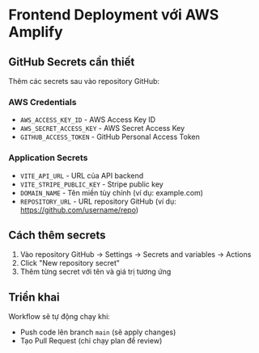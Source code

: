 # Frontend Deployment với AWS Amplify

## GitHub Secrets cần thiết

Thêm các secrets sau vào repository GitHub:

### AWS Credentials
- `AWS_ACCESS_KEY_ID` - AWS Access Key ID
- `AWS_SECRET_ACCESS_KEY` - AWS Secret Access Key
- `GITHUB_ACCESS_TOKEN` - GitHub Personal Access Token

### Application Secrets  
- `VITE_API_URL` - URL của API backend
- `VITE_STRIPE_PUBLIC_KEY` - Stripe public key
- `DOMAIN_NAME` - Tên miền tùy chỉnh (ví dụ: example.com)
- `REPOSITORY_URL` - URL repository GitHub (ví dụ: https://github.com/username/repo)

## Cách thêm secrets

1. Vào repository GitHub → Settings → Secrets and variables → Actions
2. Click "New repository secret"
3. Thêm từng secret với tên và giá trị tương ứng

## Triển khai

Workflow sẽ tự động chạy khi:
- Push code lên branch `main` (sẽ apply changes)
- Tạo Pull Request (chỉ chạy plan để review)
